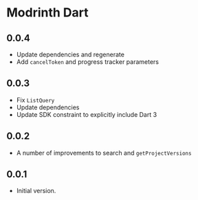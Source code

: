 # Modrinth Dart

## 0.0.4

- Update dependencies and regenerate
- Add `cancelToken` and progress tracker parameters

## 0.0.3

- Fix `ListQuery`
- Update dependencies
- Update SDK constraint to explicitly include Dart 3

## 0.0.2

- A number of improvements to search and `getProjectVersions`

## 0.0.1

- Initial version.
